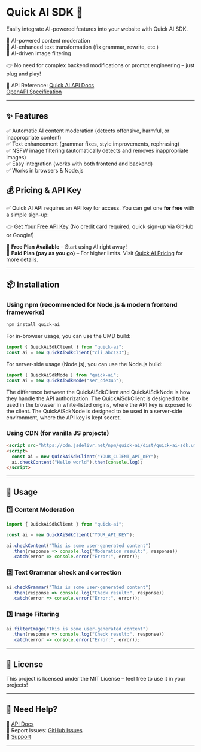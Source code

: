 # Quick AI SDK 🚀
Easily integrate AI-powered features into your website with Quick AI SDK.

🔹 AI-powered content moderation  
🔹 AI-enhanced text transformation (fix grammar, rewrite, etc.)  
🔹 AI-driven image filtering

👉 No need for complex backend modifications or prompt engineering – just plug and play!

📌 API Reference: [Quick AI API Docs](https://api.aidirty.work/docs)  
[OpenAPI Specification](https://api.aidirty.work/openapi)

---

## ✨ Features
✅ Automatic AI content moderation (detects offensive, harmful, or inappropriate content)  
✅ Text enhancement (grammar fixes, style improvements, rephrasing)  
✅ NSFW image filtering (automatically detects and removes inappropriate images)  
✅ Easy integration (works with both frontend and backend)  
✅ Works in browsers & Node.js

## 💰 Pricing & API Key

✅ Quick AI API requires an API key for access. You can get one **for free** with a simple sign-up:

👉 [Get Your Free API Key](https://aidirty.work/) (No credit card required, quick sign-up via GitHub or Google!)

🔹 **Free Plan Available** – Start using AI right away!  
🔹 **Paid Plan (pay as you go)** – For higher limits. Visit [Quick AI Pricing](https://aidirty.work/pricing) for more details.

---

## 📦 Installation

### Using npm (recommended for Node.js & modern frontend frameworks)

```bash
npm install quick-ai
```

For in-browser usage, you can use the UMD build:

```typescript
import { QuickAiSdkClient } from "quick-ai";
const ai = new QuickAiSdkClient("cli_abc123");
```

For server-side usage (Node.js), you can use the Node.js build:
```typescript
import { QuickAiSdkNode } from "quick-ai";
const ai = new QuickAiSdkNode("ser_cde345");
```

The difference between the QuickAiSdkClient and QuickAiSdkNode is how they handle the API authorization. The QuickAiSdkClient is designed to be used in the browser in white-listed origins, where the API key is exposed to the client. The QuickAiSdkNode is designed to be used in a server-side environment, where the API key is kept secret.

### Using CDN (for vanilla JS projects)

```html
<script src="https://cdn.jsdelivr.net/npm/quick-ai/dist/quick-ai-sdk.umd.js"></script>
<script>
  const ai = new QuickAiSdkClient("YOUR_CLIENT_API_KEY");
  ai.checkContent("Hello world").then(console.log);
</script>
```

---

## 🚀 Usage

### 1️⃣ Content Moderation

```typescript
import { QuickAiSdkClient } from "quick-ai";

const ai = new QuickAiSdkClient("YOUR_API_KEY");

ai.checkContent("This is some user-generated content")
  .then(response => console.log("Moderation result:", response))
  .catch(error => console.error("Error:", error));
```

### 2️⃣ Text Grammar check and correction

```typescript
ai.checkGrammar("This is some user-generated content")
  .then(response => console.log("Check result:", response))
  .catch(error => console.error("Error:", error));
```

### 3️⃣ Image Filtering

```typescript
ai.filterImage("This is some user-generated content")
  .then(response => console.log("Check result:", response))
  .catch(error => console.error("Error:", error));
```
---

## 📄 License

This project is licensed under the MIT License – feel free to use it in your projects!

---

## 📮 Need Help?

📘 [API Docs](https://api.aidirty.work/docs)  
🐞 Report Issues: [GitHub Issues](https://github.com/quickaiwork/quick-ai-sdk/issues)  
📧 [Support](https://aidirty.work/support)

---